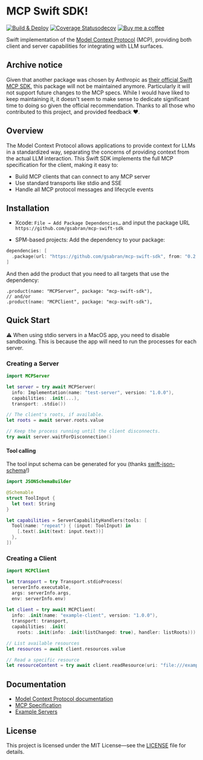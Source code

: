# MCP Swift SDK!

[![Build & Deploy](https://github.com/gsabran/mcp-swift-sdk/actions/workflows/swift.yml/badge.svg)](https://github.com/gsabran/mcp-swift-sdk/actions/workflows/swift.yml)
[![Coverage Statusodecov](https://codecov.io/gh/gsabran/mcp-swift-sdk/graph/badge.svg?token=8QH4WQMLW7)](https://codecov.io/gh/gsabran/mcp-swift-sdk)
[![Buy me a coffee](https://img.shields.io/badge/Buy%20me%20a%20coffee-048754?logo=buymeacoffee)](https://buymeacoffee.com/gsabran)

Swift implementation of the [Model Context Protocol](https://modelcontextprotocol.io) (MCP), providing both client and server capabilities for integrating with LLM surfaces.

## Archive notice
Given that another package was chosen by Anthropic as [their official Swift MCP SDK]([url](https://github.com/modelcontextprotocol/swift-sdk)), this package will not be maintained anymore. Particularly it will not support future changes to the MCP specs.
While I would have liked to keep maintaining it, it doesn't seem to make sense to dedicate significant time to doing so given the official recommendation.
Thanks to all those who contributed to this project, and provided feedback ❤️.

## Overview

The Model Context Protocol allows applications to provide context for LLMs in a standardized way, separating the concerns of providing context from the actual LLM interaction. This Swift SDK implements the full MCP specification for the client, making it easy to:

- Build MCP clients that can connect to any MCP server
- Use standard transports like stdio and SSE
- Handle all MCP protocol messages and lifecycle events

## Installation

 - Xcode: `File → Add Package Dependencies…` and input the package URL `https://github.com/gsabran/mcp-swift-sdk`

 - SPM-based projects:
 Add the dependency to your package:
 ```swift
 dependencies: [
   .package(url: "https://github.com/gsabran/mcp-swift-sdk", from: "0.2.0")
 ]
```
And then add the product that you need to all targets that use the dependency:
```swiftx
.product(name: "MCPServer", package: "mcp-swift-sdk"),
// and/or
.product(name: "MCPClient", package: "mcp-swift-sdk"),
```

## Quick Start

⚠️ When using stdio servers in a MacOS app, you need to disable sandboxing. This is because the app will need to run the processes for each server.

### Creating a Server
```swift
import MCPServer

let server = try await MCPServer(
  info: Implementation(name: "test-server", version: "1.0.0"),
  capabilities: .init(...),
  transport: .stdio())

// The client's roots, if available.  
let roots = await server.roots.value

// Keep the process running until the client disconnects.
try await server.waitForDisconnection()
```

#### Tool calling
The tool input schema can be generated for you (thanks [swift-json-schema](https://github.com/ajevans99/swift-json-schema)!)

```swift
import JSONSchemaBuilder

@Schemable
struct ToolInput {
  let text: String
}

let capabilities = ServerCapabilityHandlers(tools: [
  Tool(name: "repeat") { (input: ToolInput) in
    [.text(.init(text: input.text))]
  },
])
```

### Creating a Client

```swift
import MCPClient

let transport = try Transport.stdioProcess(
  serverInfo.executable,
  args: serverInfo.args,
  env: serverInfo.env)
  
let client = try await MCPClient(
  info: .init(name: "example-client", version: "1.0.0"),
  transport: transport,
  capabilities: .init(
    roots: .init(info: .init(listChanged: true), handler: listRoots)))

// List available resources
let resources = await client.resources.value

// Read a specific resource
let resourceContent = try await client.readResource(uri: "file:///example.txt")
```

## Documentation

- [Model Context Protocol documentation](https://modelcontextprotocol.io)
- [MCP Specification](https://spec.modelcontextprotocol.io)
- [Example Servers](https://github.com/modelcontextprotocol/servers)

## License

This project is licensed under the MIT License—see the [LICENSE](LICENSE) file for details.
